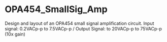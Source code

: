 # OPA454_SmallSig_Amp
Design and layout of an OPA454 small signal amplification circuit. Input signal: 0.2VACp-p to 7.5VACp-p / Output Signal: to 20VACp-p to 75VACp-p (10x gain)
